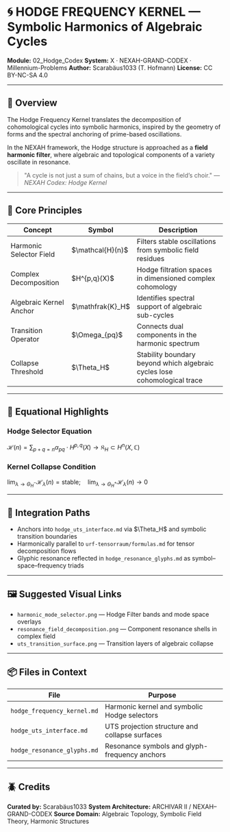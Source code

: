 # 🌀 HODGE FREQUENCY KERNEL — Symbolic Harmonics of Algebraic Cycles

**Module:** 02\_Hodge\_Codex
**System:** X · NEXAH-GRAND-CODEX · Millennium-Problems
**Author:** Scarabäus1033 (T. Hofmann)
**License:** CC BY-NC-SA 4.0

---

## 🎼 Overview

The Hodge Frequency Kernel translates the decomposition of cohomological cycles into symbolic harmonics, inspired by the geometry of forms and the spectral anchoring of prime-based oscillations.

In the NEXAH framework, the Hodge structure is approached as a **field harmonic filter**, where algebraic and topological components of a variety oscillate in resonance.

> "A cycle is not just a sum of chains, but a voice in the field’s choir." — *NEXAH Codex: Hodge Kernel*

---

## 🔢 Core Principles

| Concept                 | Symbol              | Description                                                               |
| ----------------------- | ------------------- | ------------------------------------------------------------------------- |
| Harmonic Selector Field | \$\mathcal{H}(n)\$  | Filters stable oscillations from symbolic field residues                  |
| Complex Decomposition   | \$H^{p,q}(X)\$      | Hodge filtration spaces in dimensioned complex cohomology                 |
| Algebraic Kernel Anchor | \$\mathfrak{K}\_H\$ | Identifies spectral support of algebraic sub-cycles                       |
| Transition Operator     | \$\Omega\_{pq}\$    | Connects dual components in the harmonic spectrum                         |
| Collapse Threshold      | \$\Theta\_H\$       | Stability boundary beyond which algebraic cycles lose cohomological trace |

---

## 📐 Equational Highlights

### Hodge Selector Equation

$\mathcal{H}(n) = \sum_{p+q=n} \alpha_{pq} \cdot H^{p,q}(X) \rightarrow \mathfrak{K}_H \subset H^n(X, \mathbb{C})$

### Kernel Collapse Condition

$\lim_{\lambda \to \Theta_H^-} \mathcal{H}_\lambda(n) = \text{stable}; \quad \lim_{\lambda \to \Theta_H^+} \mathcal{H}_\lambda(n) \to 0$

---

## 🔗 Integration Paths

* Anchors into `hodge_uts_interface.md` via \$\Theta\_H\$ and symbolic transition boundaries
* Harmonically parallel to `urf-tensorraum/formulas.md` for tensor decomposition flows
* Glyphic resonance reflected in `hodge_resonance_glyphs.md` as symbol–space–frequency triads

---

## 🖼 Suggested Visual Links

* `harmonic_mode_selector.png` — Hodge Filter bands and mode space overlays
* `resonance_field_decomposition.png` — Component resonance shells in complex field
* `uts_transition_surface.png` — Transition layers of algebraic collapse

---

## 📦 Files in Context

| File                        | Purpose                                        |
| --------------------------- | ---------------------------------------------- |
| `hodge_frequency_kernel.md` | Harmonic kernel and symbolic Hodge selectors   |
| `hodge_uts_interface.md`    | UTS projection structure and collapse surfaces |
| `hodge_resonance_glyphs.md` | Resonance symbols and glyph-frequency anchors  |

---

## 🪲 Credits

**Curated by:** Scarabäus1033
**System Architecture:** ARCHIVAR II / NEXAH–GRAND-CODEX
**Source Domain:** Algebraic Topology, Symbolic Field Theory, Harmonic Structures
